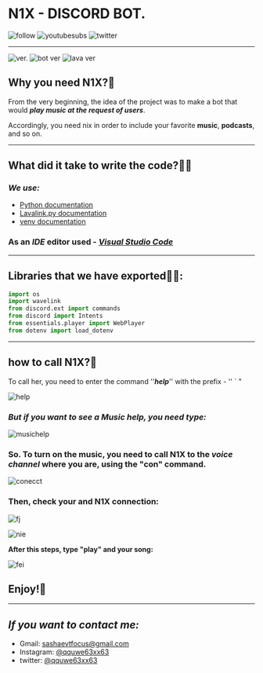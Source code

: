 # N1X - DISCORD BOT.
![follow](https://img.shields.io/github/followers/qqwe63xx63) ![youtubesubs](https://img.shields.io/youtube/channel/subscribers/UCLl7rnIfUxcH1bHcpNxm8EA) ![twitter](https://img.shields.io/twitter/follow/qqwe63xx63?label=followers)

___

![ver.](https://img.shields.io/badge/Python-v3.10.4-red) ![bot ver](https://img.shields.io/badge/Bot%20version-v1.10-blueviolet) ![lava ver ](https://img.shields.io/badge/Lavalink-v3.4-important)


## **Why you need N1X?🧐**

From the very beginning, the idea of ​​the project was to make a bot that would ***play music at the request of users***.

Accordingly, you need nix in order to include your favorite **music**, **podcasts**, and so on.

___

## **What did it take to write the code?👨‍💻**

### ***We use:***

- [Python documentation](https://docs.python.org/3/)
- [Lavalink.py documentation](https://lavalink.readthedocs.io/en/master/)
- [venv documentation](https://docs.python.org/3/library/venv.html)
  
### As an ***IDE*** editor used - [***Visual Studio Code***](https://code.visualstudio.com/)

___

## **Libraries that we have exported🧛‍♀️:**

```python
import os
import wavelink
from discord.ext import commands
from discord import Intents
from essentials.player import WebPlayer
from dotenv import load_dotenv

```

___

## **how to call N1X?👹**

 To call her, you need to enter the command ''***help***'' with the prefix - '' ` "

 ![help](https://sun9-51.userapi.com/impf/3DeYLKvEfdgqXS3Bup2ufzlenkO0YV3pdOsKRQ/9V3Py7T7MNg.jpg?size=475x241&quality=95&sign=316227e4d65697d7823059a39e90ebc0&type=album)

### ***But if you want to see a Music help, you need type:***

![musichelp](https://sun9-64.userapi.com/impf/FwwE06WJYObdlVgyorXvu_B8cIZcZvyMHmJP6A/DxN0J7SXwr8.jpg?size=546x519&quality=95&sign=0d694386169649abdc11cc86c527ed1b&type=album)


### So. To turn on the music, you need to call N1X to the ***voice channel*** where you are, using the "**con**" command.

![conecct](https://sun9-43.userapi.com/impf/s6_YL6KKSic2_cwP7J5Hf900u63pMoczHxiLrg/H-_D95tlcSE.jpg?size=283x46&quality=95&sign=380d8a112adb1d2b415c9bde66c90f76&type=album)


### **Then, check your and N1X connection:**

![fj](https://sun9-85.userapi.com/impf/vFWSCSKhZyFc8UItOU7J2HEIoUvXd5z-h3W8wg/TpWd5Sv4sYU.jpg?size=227x39&quality=95&sign=4573d69915e21fb64597600a4868e155&type=album)

![nie](https://sun9-52.userapi.com/impf/7j9r7BhjhQhgjbQk0wNvCG2qYpyDp65G4_JNHg/CCP-eAiYt9k.jpg?size=217x87&quality=95&sign=e5b1d7a93f80acbb868330364091e203&type=album)

**After this steps, type "play" and your song:**

![fei](https://sun9-38.userapi.com/impf/iB6ugGYgDid3Ez9kWV-yls2ZdxV1hpzB803-oQ/XcJnP-OfDHY.jpg?size=588x236&quality=95&sign=daa012942b920b715eeda243f2c9afd7&type=album)

## **Enjoy!🤗**
___

## ***If you want to contact me:***

- Gmail: sashaevtfocus@gmail.com 
- Instagram: [@qquwe63xx63](https://www.instagram.com/qquwe63xx63)
- twitter: [@qquwe63xx63](https://twitter.com/qquwe63xx63)





